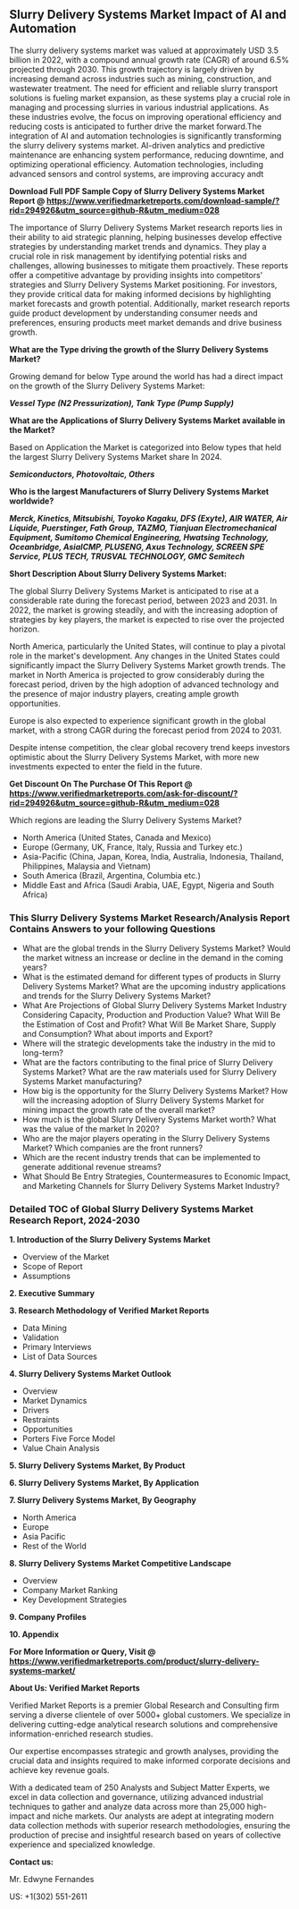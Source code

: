 <h2>Slurry Delivery Systems Market Impact of AI and Automation</h2>The slurry delivery systems market was valued at approximately USD 3.5 billion in 2022, with a compound annual growth rate (CAGR) of around 6.5% projected through 2030. This growth trajectory is largely driven by increasing demand across industries such as mining, construction, and wastewater treatment. The need for efficient and reliable slurry transport solutions is fueling market expansion, as these systems play a crucial role in managing and processing slurries in various industrial applications. As these industries evolve, the focus on improving operational efficiency and reducing costs is anticipated to further drive the market forward.The integration of AI and automation technologies is significantly transforming the slurry delivery systems market. AI-driven analytics and predictive maintenance are enhancing system performance, reducing downtime, and optimizing operational efficiency. Automation technologies, including advanced sensors and control systems, are improving accuracy andt</p><p id="" class=""><strong>Download Full PDF Sample Copy of Slurry Delivery Systems Market Report @ <a href="https://www.verifiedmarketreports.com/download-sample/?rid=294926&utm_source=github-R&utm_medium=028" target="_blank">https://www.verifiedmarketreports.com/download-sample/?rid=294926&utm_source=github-R&utm_medium=028</a></strong></p><p>The importance of&nbsp;Slurry Delivery Systems Market research reports lies in their ability to aid strategic planning, helping businesses develop effective strategies by understanding market trends and dynamics. They play a crucial role in risk management by identifying potential risks and challenges, allowing businesses to mitigate them proactively. These reports offer a competitive advantage by providing insights into competitors' strategies and Slurry Delivery Systems Market positioning. For investors, they provide critical data for making informed decisions by highlighting market forecasts and growth potential. Additionally, market research reports guide product development by understanding consumer needs and preferences, ensuring products meet market demands and drive business growth.</p><p><strong>What are the&nbsp;Type driving the growth of the Slurry Delivery Systems Market?</strong></p><p id="" class="">Growing demand for below Type around the world has had a direct impact on the growth of the Slurry Delivery Systems Market:</p><em><strong>Vessel Type (N2 Pressurization), Tank Type (Pump Supply)</strong></em></p><strong>What are the&nbsp;Applications&nbsp;of Slurry Delivery Systems Market available in the Market?</strong></p><p id="" class="">Based on Application the Market is categorized into Below types that held the largest Slurry Delivery Systems Market share In 2024.</p><em><strong>Semiconductors, Photovoltaic, Others</strong></em></p><strong>Who is the largest Manufacturers of Slurry Delivery Systems Market worldwide?</strong></p><p><em><strong>Merck, Kinetics, Mitsubishi, Toyoko Kagaku, DFS (Exyte), AIR WATER, Air Liquide, Puerstinger, Fath Group, TAZMO, Tianjuan Electromechanical Equipment, Sumitomo Chemical Engineering, Hwatsing Technology, Oceanbridge, AsiaICMP, PLUSENG, Axus Technology, SCREEN SPE Service, PLUS TECH, TRUSVAL TECHNOLOGY, GMC Semitech</strong></em></p><p id="" class=""><strong>Short Description About Slurry Delivery Systems Market:</strong></p><p>The global Slurry Delivery Systems Market is anticipated to rise at a considerable rate during the forecast period, between 2023 and 2031. In 2022, the market is growing steadily, and with the increasing adoption of strategies by key players, the market is expected to rise over the projected horizon.</p><p>North America, particularly the United States, will continue to play a pivotal role in the market's development. Any changes in the United States could significantly impact the Slurry Delivery Systems Market growth trends. The market in North America is projected to grow considerably during the forecast period, driven by the high adoption of advanced technology and the presence of major industry players, creating ample growth opportunities.</p><p>Europe is also expected to experience significant growth in the global market, with a strong CAGR during the forecast period from 2024 to 2031.</p><p>Despite intense competition, the clear global recovery trend keeps investors optimistic about the Slurry Delivery Systems Market, with more new investments expected to enter the field in the future.</p><p id="" class=""><strong>Get Discount On The Purchase Of This Report @ <a href="https://www.verifiedmarketreports.com/ask-for-discount/?rid=294926&utm_source=github-R&utm_medium=028" target="_blank">https://www.verifiedmarketreports.com/ask-for-discount/?rid=294926&utm_source=github-R&utm_medium=028</a></strong></p>Which regions are leading the Slurry Delivery Systems Market?</p><ul><li>North America (United States, Canada and Mexico)</li><li>Europe (Germany, UK, France, Italy, Russia and Turkey etc.)</li><li>Asia-Pacific (China, Japan, Korea, India, Australia, Indonesia, Thailand, Philippines, Malaysia and Vietnam)</li><li>South America (Brazil, Argentina, Columbia etc.)</li><li>Middle East and Africa (Saudi Arabia, UAE, Egypt, Nigeria and South Africa)</li></ul><h3 id="" class="">This Slurry Delivery Systems Market Research/Analysis Report Contains Answers to your following Questions</h3><ul><li>What are the global trends in the Slurry Delivery Systems Market? Would the market witness an increase or decline in the demand in the coming years?</li><li>What is the estimated demand for different types of products in Slurry Delivery Systems Market? What are the upcoming industry applications and trends for the Slurry Delivery Systems Market?</li><li>What Are Projections of Global Slurry Delivery Systems Market Industry Considering Capacity, Production and Production Value? What Will Be the Estimation of Cost and Profit? What Will Be Market Share, Supply and Consumption? What about imports and Export?</li><li>Where will the strategic developments take the industry in the mid to long-term?</li><li>What are the factors contributing to the final price of Slurry Delivery Systems Market? What are the raw materials used for Slurry Delivery Systems Market manufacturing?</li><li>How big is the opportunity for the Slurry Delivery Systems Market? How will the increasing adoption of Slurry Delivery Systems Market for mining impact the growth rate of the overall market?</li><li>How much is the global Slurry Delivery Systems Market worth? What was the value of the market In 2020?</li><li>Who are the major players operating in the Slurry Delivery Systems Market? Which companies are the front runners?</li><li>Which are the recent industry trends that can be implemented to generate additional revenue streams?</li><li>What Should Be Entry Strategies, Countermeasures to Economic Impact, and Marketing Channels for Slurry Delivery Systems Market Industry?</li></ul><h3 id="" class="">Detailed TOC of Global Slurry Delivery Systems Market Research Report, 2024-2030</h3><p id="" class=""><strong>1. Introduction of the Slurry Delivery Systems Market</strong></p><ul><li>Overview of the Market</li><li>Scope of Report</li><li>Assumptions</li></ul><p id="" class=""><strong>2. Executive Summary</strong></p><p id="" class=""><strong>3. Research Methodology of Verified Market Reports</strong></p><ul><li>Data Mining</li><li>Validation</li><li>Primary Interviews</li><li>List of Data Sources</li></ul><p id="" class=""><strong>4. Slurry Delivery Systems Market Outlook</strong></p><ul><li>Overview</li><li>Market Dynamics</li><li>Drivers</li><li>Restraints</li><li>Opportunities</li><li>Porters Five Force Model</li><li>Value Chain Analysis</li></ul><p id="" class=""><strong>5. Slurry Delivery Systems Market, By Product</strong></p><p id="" class=""><strong>6. Slurry Delivery Systems Market, By Application</strong></p><p id="" class=""><strong>7. Slurry Delivery Systems Market, By Geography</strong></p><ul><li>North America</li><li>Europe</li><li>Asia Pacific</li><li>Rest of the World</li></ul><p id="" class=""><strong>8. Slurry Delivery Systems Market Competitive Landscape</strong></p><ul><li>Overview</li><li>Company Market Ranking</li><li>Key Development Strategies</li></ul><p id="" class=""><strong>9. Company Profiles</strong></p><p id="" class=""><strong>10. Appendix</strong></p><p id="" class=""><strong>For More Information or Query, Visit @ <a href="https://www.verifiedmarketreports.com/product/slurry-delivery-systems-market/" target="_blank">https://www.verifiedmarketreports.com/product/slurry-delivery-systems-market/</a></strong></p><p id="" class=""><strong>About Us: Verified Market Reports</strong></p><p id="" class="">Verified Market Reports is a premier Global Research and Consulting firm serving a diverse clientele of over 5000+ global customers. We specialize in delivering cutting-edge analytical research solutions and comprehensive information-enriched research studies.</p><p id="" class="">Our expertise encompasses strategic and growth analyses, providing the crucial data and insights required to make informed corporate decisions and achieve key revenue goals.</p><p id="" class="">With a dedicated team of 250 Analysts and Subject Matter Experts, we excel in data collection and governance, utilizing advanced industrial techniques to gather and analyze data across more than 25,000 high-impact and niche markets. Our analysts are adept at integrating modern data collection methods with superior research methodologies, ensuring the production of precise and insightful research based on years of collective experience and specialized knowledge.</p><p id="" class=""><strong>Contact us:</strong></p><p id="" class="">Mr. Edwyne Fernandes</p><p id="" class="">US: +1(302) 551-2611</p>
